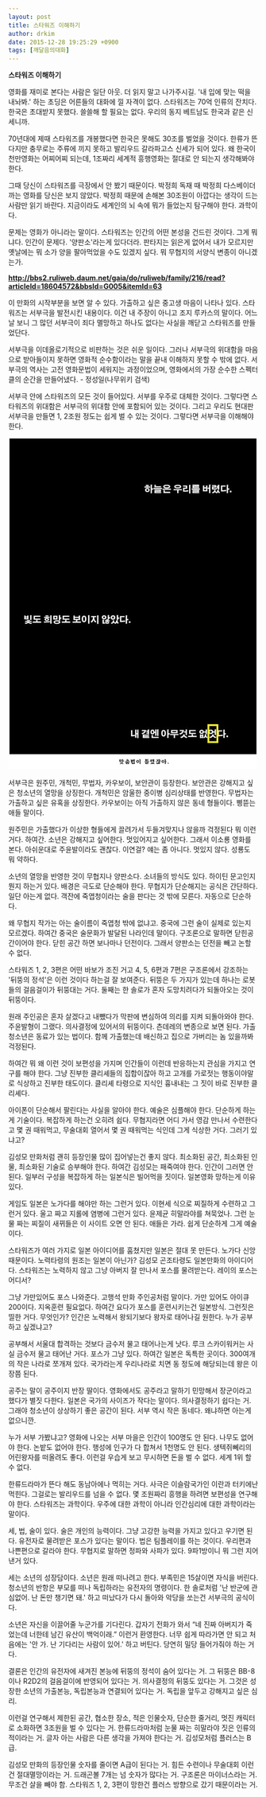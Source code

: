 ```yaml
---
layout: post
title: 스타워즈 이해하기
author: drkim
date: 2015-12-28 19:25:29 +0900
tags: [깨달음의대화]
---
```

**스타워즈 이해하기**

  


영화를 재미로 본다는 사람은 일단 아웃. 더 읽지 말고 나가주시길. '내 입에 맞는 떡을 내놔봐.' 하는 초딩은 어른들의 대화에 낄 자격이 없다. 스타워즈는 70억 인류의 잔치다. 한국은 초대받지 못했다. 쓸쓸해 할 필요는 없다. 우리의 동지 베트남도 한국과 같은 신세니까. 

  


70년대에 제때 스타워즈를 개봉했다면 한국은 못해도 30조를 벌었을 것이다. 한류가 뜬다지만 충무로는 주류에 끼지 못하고 발리우드 갈라파고스 신세가 되어 있다. 왜 한국이 천만영화는 어찌어찌 되는데, 1조짜리 세계적 흥행영화는 절대로 안 되는지 생각해봐야 한다. 

  


그때 당신이 스타워즈를 극장에서 안 봤기 때문이다. 박정희 독재 때 박정희 다스베이더 까는 영화를 당신은 보지 않았다. 박정희 때문에 손해본 30조원이 아깝다는 생각이 드는 사람만 읽기 바란다. 지금이라도 세계인의 뇌 속에 뭐가 들었는지 탐구해야 한다. 과학이다.

  


문제는 영화가 아니라는 말이다. 스타워즈는 인간의 어떤 본성을 건드린 것이다. 그게 뭐냐다. 인간이 문제다. '양판소'라는게 있다더라. 판타지는 읽은게 없어서 내가 모르지만 옛날에는 뭐 소가 양을 팔아먹었을 수도 있겠지 싶다. 뭐 무협지의 서양식 변종이 아니겠는가. 

  


**http://bbs2.ruliweb.daum.net/gaia/do/ruliweb/family/216/read?articleId=18604572&bbsId=G005&itemId=63**

  


이 만화의 시작부분을 보면 알 수 있다. 가출하고 싶은 중고생 마음이 나타나 있다. 스타워즈는 서부극을 발전시킨 내용이다. 이건 내 주장이 아니고 조지 루카스의 말이다. 어느날 보니 그 많던 서부극이 죄다 멸망하고 하나도 없다는 사실을 깨닫고 스타워즈를 만들었단다. 

  


서부극을 이데올로기적으로 비판하는 것은 쉬운 일이다. 그러나 서부극의 위대함을 마음으로 받아들이지 못하면 영화적 순수함이라는 말을 끝내 이해하지 못할 수 밖에 없다. 서부극의 역사는 고전 영화문법이 세워지는 과정이었으며, 영화에서의 가장 순수한 스펙터클의 순간을 만들어냈다. - 정성일(나무위키 검색) 

  


서부극 안에 스타워즈의 모든 것이 들어있다. 서부를 우주로 대체한 것이다. 그렇다면 스타워즈의 위대함은 서부극의 위대함 안에 포함되어 있는 것이다. 그리고 우리도 현대판 서부극을 만들면 1, 2조원 정도는 쉽게 벌 수 있는 것이다. 그렇다면 서부극을 이해해야 한다.

  




![](/files/attach/images/198/941/652/156247877.jpg) 

  


서부극은 원주민, 개척민, 무법자, 카우보이, 보안관이 등장한다. 보안관은 강해지고 싶은 청소년의 열망을 상징한다. 개척민은 암울한 중이병 심리상태를 반영한다. 무법자는 가출하고 싶은 유혹을 상징한다. 카우보이는 아직 가출하지 않은 동네 형들이다. 삥뜯는 애들 말이다. 

  


원주민은 가출했다가 이상한 형들에게 끌려가서 두들겨맞지나 않을까 걱정된다 뭐 이런 거다. 하여간. 소년은 강해지고 싶어한다. 멋있어지고 싶어한다. 그래서 이소룡 영화를 본다. 아쉬운대로 주윤발이라도 괜찮다. 이연걸? 얘는 좀 아니다. 멋있지 않다. 성룡도 뭐 약하다.

  


소년의 열망을 반영한 것이 무협지나 양판소다. 소녀들의 방식도 있다. 하이틴 문고인지 뭔지 하는거 있다. 배경은 극도로 단순해야 한다. 무협지가 단순해지는 공식은 간단하다. 일단 아는게 없다. 객잔에 죽엽청이라는 술을 판다는 것 밖에 모른다. 자동으로 단순하다. 

  


왜 무협지 작가는 아는 술이름이 죽엽청 밖에 없냐고. 중국에 그런 술이 실제로 있는지 모르겠다. 하여간 중국은 술문화가 발달된 나라인데 말이다. 구조론으로 말하면 닫힌공간이어야 한다. 닫힌 공간 하면 보나마나 던전이다. 그래서 양판소는 던전을 빼고 논할 수 없다. 

  


스타워즈 1, 2, 3편은 어떤 바보가 조진 거고 4, 5, 6편과 7편은 구조론에서 강조하는 '뒤뚱의 정석'은 이런 것이다 하는걸 잘 보여준다. 뒤뚱은 두 가지가 있는데 하나는 로봇들의 걸음걸이가 뒤뚱대는 거다. 둘째는 한 솔로가 혼자 도망치려다가 되돌아오는 것이 뒤뚱이다.

  


원래 주인공은 혼자 살겠다고 내뺐다가 막판에 변심하여 의리를 지켜 되돌아와야 한다. 주윤발형이 그랬다. 의사결정에 있어서의 뒤뚱이다. 츤데레의 변종으로 보면 된다. 가출청소년은 동료가 있는 법이다. 함께 가출했는데 배신하고 집으로 가버리는 놈 있을까봐 걱정된다. 

  


하여간 뭐 왜 이런 것이 보편성을 가지며 인간들이 이런데 반응하는지 관심을 가지고 연구를 해야 한다. 그냥 진부한 클리셰들의 집합이잖아 하고 고개를 가로젓는 행동이야말로 식상하고 진부한 태도이다. 클리셰 타령으로 지식인 흉내내는 그 짓이 바로 진부한 클리셰다. 

  


아이폰이 단순해서 팔린다는 사실을 알아야 한다. 예술은 심플해야 한다. 단순하게 하는게 기술이다. 복잡하게 하는건 오히려 쉽다. 무협지라면 어디 가서 영감 만나서 수련한다고 몇 권 때워먹고, 무술대회 열어서 몇 권 때워먹는 식인데 그게 식상한 거다. 그러기 있냐고?

  


김성모 만화처럼 괜히 등장인물 많이 집어넣는건 좋지 않다. 최소화된 공간, 최소화된 인물, 최소화된 기술로 승부해야 한다. 하여간 김성모는 패죽여야 한다. 인간이 그러면 안 된다. 일부러 구성을 복잡하게 하는 일본식은 빌어먹을 짓이다. 일본영화 망하는게 이유있다.

  


게임도 일본은 노가다를 해야만 하는 그런거 있다. 이현세 식으로 찌질하게 수련하고 그런거 있다. 울고 짜고 지롤에 염병에 그런거 있다. 윤제균 히말라야를 쳐묵었나. 그런 눈물 짜는 찌질이 새뀌들은 이 사이트 오면 안 된다. 애들은 가라. 쉽게 단순하게 그게 예술이다.

  


스타워즈가 여러 가지로 일본 아이디어를 훔쳤지만 일본은 절대 못 만든다. 노가다 신앙 때문이다. 노력타령의 원조는 일본이 아닌가? 김성모 곤조타령도 일본만화의 아이디어다. 스타워즈는 노력하지 않고 그냥 아버지 잘 만나서 포스를 물려받는다. 레이의 포스는 어디서? 

  


그냥 가만있어도 포스 나와준다. 고행석 만화 주인공처럼 말이다. 가만 있어도 아이큐 200이다. 지옥훈련 필요없다. 하여간 요다가 포스를 훈련시키는건 일본방식. 그런짓은 띨한 거다. 무엇인가? 인간은 노력해서 왕되기보다 왕자로 태어나길 원한다. 누가 공부하고 싶겠냐고?

  


공부해서 서울대 합격하는 것보다 금수저 물고 태어나는게 낫다. 루크 스카이워커는 사실 금수저 물고 태어난 거다. 포스가 그냥 있다. 하여간 일본은 독특한 곳이다. 300여개의 작은 나라로 쪼개져 있다. 국가라는게 우리나라로 치면 동 정도에 해당되는데 왕은 이장쯤 된다. 

  


공주는 말이 공주이지 반장 딸이다. 영화에서도 공주라고 말하기 민망해서 장군이라고 했다가 별짓 다한다. 일본은 국가의 사이즈가 작다는 말이다. 의사결정하기 쉽다는 거. 그래야 청소년이 상상하기 좋은 공간이 된다. 서부 역시 작은 동네다. 왜냐하면 아는게 없으니깐. 

  


누가 서부 가봤냐고? 영화에 나오는 서부 마을은 인간이 100명도 안 된다. 나무도 없어야 한다. 논밭도 없어야 한다. 행성에 인구가 다 합쳐서 1천명도 안 된다. 생텍쥐뻬리의 어린왕자를 떠올려도 좋다. 이런걸 우습게 보고 무시하면 돈을 벌 수 없다. 세계 1위 할 수 없다. 

  


한류드라마가 뜬다 해도 동남아에나 먹히는 거다. 사극은 이슬람국가인 이란과 터키에난 먹힌다. 그걸로는 발리우드를 넘을 수 없다. 몇 조원짜리 흥행을 하려면 보편성을 연구해야 한다. 스타워즈는 과학이다. 우주에 대한 과학이 아니라 인간심리에 대한 과학이라는 말이다.

  


세, 법, 술이 있다. 술은 개인의 능력이다. 그냥 고강한 능력을 가지고 있다고 우기면 된다. 유전자로 물려받은 포스가 있다는 말이다. 법은 팀플레이를 하는 것이다. 우리편과 나쁜편으로 갈라야 한다. 무협지로 말하면 정파와 사파가 있다. 9파1방이니 뭐 그런 지어낸거 있다.

  


세는 소년의 성장담이다. 소년은 원래 떠나려고 한다. 부족민은 15살이면 자식을 버린다. 청소년의 반항은 부모를 떠나 독립하라는 유전자의 명령이다. 한 솔로처럼 '난 반군에 관심없어. 난 돈만 챙기면 돼.' 하고 떠났다가 다시 돌아와 악당을 쏘는건 서부극의 공식이다. 

  


소년은 자신을 이끌어줄 누군가를 기다린다. 갑자기 전화가 와서 “네 진짜 아버지가 죽었는데 너한테 남긴 유산이 백억이래.” 이런거 환영한다. 너무 쉽게 따라가면 안 되고 처음에는 '안 가. 난 기다리는 사람이 있어.' 하고 버틴다. 당연히 밀당 들어가줘야 하는 거다.

  


결론은 인간의 유전자에 새겨진 본능에 뒤뚱의 정석이 숨어 있다는 거. 그 뒤뚱은 BB-8이나 R2D2의 걸음걸이에 반영되어 있다는 거. 의사결정의 뒤뚱도 있다는 거. 그것은 성장한 소년의 가출본능, 독립본능과 연결되어 있다는 거. 독립을 앞두고 강해지고 싶은 심리.

  


이런걸 연구해서 제한된 공간, 협소한 장소, 적은 인물숫자, 단순한 줄거리, 멋진 캐릭터로 소화하면 3조원을 벌 수 있다는 거. 한류드라마처럼 눈물 짜는 히말라야 짓은 인류의 적이라는 거. 글자 아는 사람은 다른 생각을 가져야 한다는 거. 김성모처럼 플러스는 B급.

  


김성모 만화의 등장인물 숫자를 줄이면 A급이 된다는 거. 힘든 수련이나 무술대회 이런건 절대멸망이라는 거. 드래곤볼 7개는 넘 숫자가 많다는 거. 구조론은 마이너스라는 거. 무조건 살을 빼야 함. 스타워즈 1, 2, 3편이 망한건 플러스 방향으로 갔기 때문이라는 거.